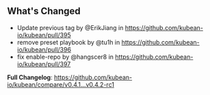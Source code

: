 ## What's Changed
* Update previous tag by @ErikJiang in https://github.com/kubean-io/kubean/pull/395
* remove preset playbook by @tu1h in https://github.com/kubean-io/kubean/pull/396
* fix enable-repo by @hangscer8 in https://github.com/kubean-io/kubean/pull/397


**Full Changelog**: https://github.com/kubean-io/kubean/compare/v0.4.1...v0.4.2-rc1
